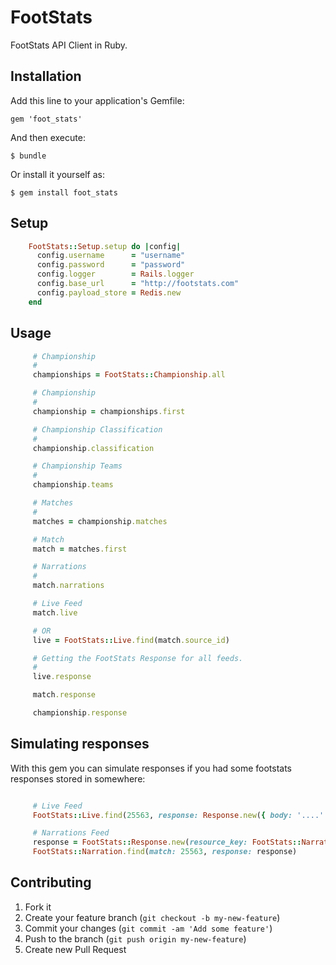 # FootStats

FootStats API Client in Ruby.

## Installation

Add this line to your application's Gemfile:

    gem 'foot_stats'

And then execute:

    $ bundle

Or install it yourself as:

    $ gem install foot_stats

## Setup

```ruby
    FootStats::Setup.setup do |config|
      config.username      = "username"
      config.password      = "password"
      config.logger        = Rails.logger
      config.base_url      = "http://footstats.com"
      config.payload_store = Redis.new
    end
```

## Usage

```ruby
     # Championship
     #
     championships = FootStats::Championship.all

     # Championship
     #
     championship = championships.first

     # Championship Classification
     #
     championship.classification

     # Championship Teams
     #
     championship.teams

     # Matches
     #
     matches = championship.matches

     # Match
     match = matches.first

     # Narrations
     #
     match.narrations

     # Live Feed
     match.live

     # OR
     live = FootStats::Live.find(match.source_id)

     # Getting the FootStats Response for all feeds.
     #
     live.response

     match.response

     championship.response
```

## Simulating responses

With this gem you can simulate responses if you had some footstats responses stored in somewhere:

```ruby

     # Live Feed
     FootStats::Live.find(25563, response: Response.new({ body: '....' }))

     # Narrations Feed
     response = FootStats::Response.new(resource_key: FootStats::Narration.resource_key, body: '...')
     FootStats::Narration.find(match: 25563, response: response)
```

## Contributing

1. Fork it
2. Create your feature branch (`git checkout -b my-new-feature`)
3. Commit your changes (`git commit -am 'Add some feature'`)
4. Push to the branch (`git push origin my-new-feature`)
5. Create new Pull Request
